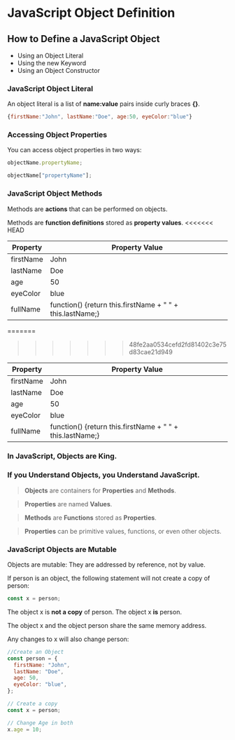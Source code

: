 # JavaScript Object Definition

## How to Define a JavaScript Object

- Using an Object Literal
- Using the new Keyword
- Using an Object Constructor

### JavaScript Object Literal

An object literal is a list of **name:value** pairs inside curly braces **{}**.

```js
{firstName:"John", lastName:"Doe", age:50, eyeColor:"blue"}
```

### Accessing Object Properties

You can access object properties in two ways:

```js
objectName.propertyName;
```

```js
objectName["propertyName"];
```

### JavaScript Object Methods

Methods are **actions** that can be performed on objects.

Methods are **function definitions** stored as **property values**.
<<<<<<< HEAD

| Property  | Property Value                                            |
| --------- | --------------------------------------------------------- |
| firstName | John                                                      |
| lastName  | Doe                                                       |
| age       | 50                                                        |
| eyeColor  | blue                                                      |
| fullName  | function() {return this.firstName + " " + this.lastName;} |
=======
>>>>>>> 48fe2aa0534cefd2fd81402c3e75d83cae21d949

| Property  | Property Value                                            |
| --------- | --------------------------------------------------------- |
| firstName | John                                                      |
| lastName  | Doe                                                       |
| age       | 50                                                        |
| eyeColor  | blue                                                      |
| fullName  | function() {return this.firstName + " " + this.lastName;} |

### In JavaScript, Objects are King.

### If you Understand Objects, you Understand JavaScript.

> **Objects** are containers for **Properties** and **Methods**.

> **Properties** are named **Values**.

> **Methods** are **Functions** stored as **Properties**.

> **Properties** can be primitive values, functions, or even other objects.

### JavaScript Objects are Mutable

Objects are mutable: They are addressed by reference, not by value.

If person is an object, the following statement will not create a copy of person:

```js
const x = person;
```

The object x is **not a copy** of person. The object x **is** person.

The object x and the object person share the same memory address.

Any changes to x will also change person:

```js
//Create an Object
const person = {
  firstName: "John",
  lastName: "Doe",
  age: 50,
  eyeColor: "blue",
};

// Create a copy
const x = person;

// Change Age in both
x.age = 10;
```
